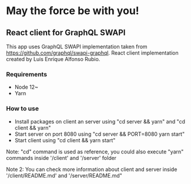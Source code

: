 # May the force be with you!
## React client for GraphQL SWAPI 

This app uses GraphQL SWAPI implementation taken from https://github.com/graphql/swapi-graphql.
React client implementation created by Luis Enrique Alfonso Rubio.


### Requirements

* Node 12~
* Yarn 

### How to use

* Install packages on client an server using "cd server && yarn" and "cd client && yarn"
* Start server on port 8080 using "cd server && PORT=8080 yarn start"
* Start client using "cd client && yarn start"

Note: "cd" command is used as reference, you could also execute "yarn" commands inside '/client' and '/server' folder

Note 2: You can check more information about client and server inside '/client/README.md' and '/server/README.md"

